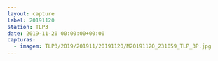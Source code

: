 ```yaml
---
layout: capture
label: 20191120
station: TLP3
date: 2019-11-20 00:00:00+00:00
capturas:
  - imagem: TLP3/2019/201911/20191120/M20191120_231059_TLP_3P.jpg
---
```

